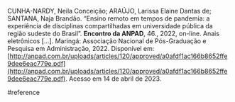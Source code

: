 CUNHA-NARDY, Neila Conceição; ARAÚJO, Larissa Elaine Dantas de; SANTANA, Naja Brandão. “Ensino remoto em tempos de pandemia: a experiência de disciplinas compartilhadas em universidade pública da região sudeste do Brasil”. **Encontro da ANPAD**, 46., 2022, on-line. Anais eletrônicos [...]. Maringá: Associação Nacional de Pós-Graduação e Pesquisa em Administração, 2022. Disponível em: [http://anpad.com.br/uploads/articles/120/approved/a0afdf1ac166b8652ffe9dee6eac779e.pdf](http://anpad.com.br/uploads/articles/120/approved/a0afdf1ac166b8652ffe9dee6eac779e.pdf). Acesso em 14 de abril de 2023.

#reference